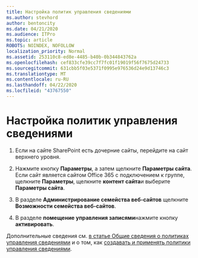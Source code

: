 ```yaml
---
title: Настройка политик управления сведениями
ms.author: stevhord
author: bentoncity
ms.date: 04/21/2020
ms.audience: ITPro
ms.topic: article
ROBOTS: NOINDEX, NOFOLLOW
localization_priority: Normal
ms.assetid: 253110c8-ed8e-4485-b40b-0b344843762a
ms.openlocfilehash: cef833cfe39cc7f7fc01f19019f56f7675d24733
ms.sourcegitcommit: 631cbb5f03e5371f0995e976536d24e9d13746c3
ms.translationtype: MT
ms.contentlocale: ru-RU
ms.lasthandoff: 04/22/2020
ms.locfileid: "43767550"
---
```

# <a name="set-up-information-management-policies"></a>Настройка политик управления сведениями

1. Если на сайте SharePoint есть дочерние сайты, перейдите на сайт верхнего уровня.
    
2. Нажмите кнопку **Параметры**, а затем щелкните **Параметры сайта**. Если сайт является сайтом Office 365 с подключением к группе, щелкните **Параметры**, щелкните **контент сайта**и выберите **Параметры сайта**.
    
3. В разделе **Администрирование семейства веб-сайтов** щелкните **Возможности семейства веб-сайтов**.
    
4. В разделе **помещение управления записями**нажмите кнопку **активировать**.
    
Дополнительные сведения см. [в статье Общие сведения о политиках управления сведениями](https://go.microsoft.com/fwlink/?linkid=404239) и о том, как [создавать и применять политики управления сведениями](https://go.microsoft.com/fwlink/?linkid=2003916).
  

